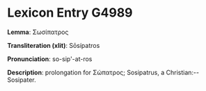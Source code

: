 # Lexicon Entry G4989

**Lemma**: Σωσίπατρος

**Transliteration (xlit)**: Sōsípatros

**Pronunciation**: so-sip'-at-ros

**Description**:
prolongation for Σώπατρος; Sosipatrus, a Christian:--Sosipater.
